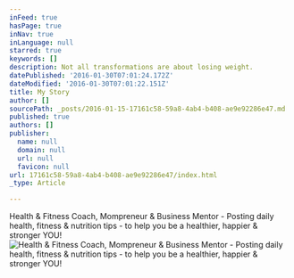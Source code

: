 ```yaml
---
inFeed: true
hasPage: true
inNav: true
inLanguage: null
starred: true
keywords: []
description: Not all transformations are about losing weight.
datePublished: '2016-01-30T07:01:24.172Z'
dateModified: '2016-01-30T07:01:22.151Z'
title: My Story
author: []
sourcePath: _posts/2016-01-15-17161c58-59a8-4ab4-b408-ae9e92286e47.md
published: true
authors: []
publisher:
  name: null
  domain: null
  url: null
  favicon: null
url: 17161c58-59a8-4ab4-b408-ae9e92286e47/index.html
_type: Article

---
```

Health & Fitness Coach, Mompreneur & Business Mentor - Posting daily health, fitness & nutrition tips - to help you be a healthier, happier & stronger YOU!
![Health & Fitness Coach, Mompreneur & Business Mentor - Posting daily health, fitness & nutrition tips - to help you be a healthier, happier & stronger YOU!](https://s3-us-west-2.amazonaws.com/the-grid-img/p/7f4093915cef4cf306b126264b79c42af670b04c.jpg)